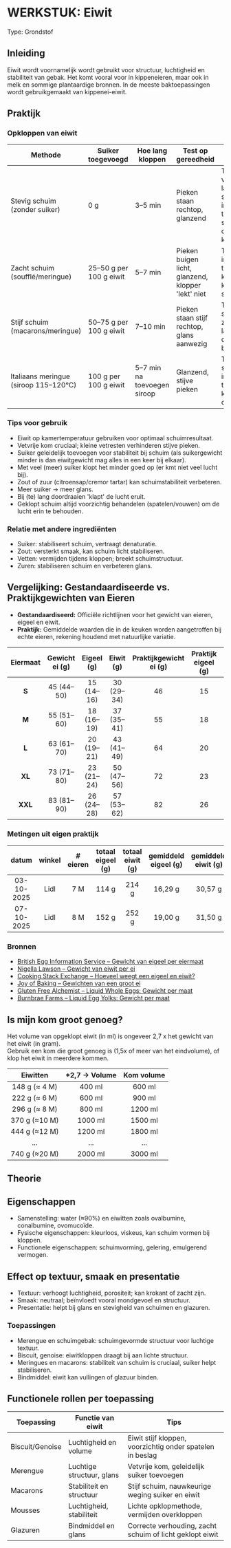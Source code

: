 # WERKSTUK: Eiwit
Type: Grondstof

## Inleiding
Eiwit wordt voornamelijk wordt gebruikt voor structuur, luchtigheid en stabiliteit van gebak. 
Het komt vooral voor in kippeneieren, maar ook in melk en sommige plantaardige bronnen.
In de meeste baktoepassingen wordt gebruikgemaakt van kippenei-eiwit.

## Praktijk

### Opkloppen van eiwit
| Methode                          | Suiker toegevoegd         | Hoe lang kloppen     | Test op gereedheid                 | Risico's                                              |
|----------------------------------|--------------------------|-------------------|----------------------------------|------------------------------------------------------|
| Stevig schuim (zonder suiker)    | 0 g                      | 3–5 min           | Pieken staan rechtop, glanzend    | Te kort: volume laag, schuim instabiel; te lang: schuim droog en korrelig |
| Zacht schuim (soufflé/meringue)  | 25–50 g per 100 g eiwit  | 5–7 min           | Pieken buigen licht, glanzend, klopper 'lekt' niet  | Te kort: instabiel; te lang: korrelig, kan scheiden |
| Stijf schuim (macarons/meringue) | 50–75 g per 100 g eiwit  | 7–10 min          | Pieken staan stijf rechtop, glans aanwezig | Te kort: schuim zakt in; te lang: droog, brokkelig |
| Italiaans meringue (siroop 115–120°C) | 100 g per 100 g eiwit | 5–7 min na toevoegen siroop | Glanzend, stijve pieken | Te kort: schuim instabiel; te lang: korrelig, oververhit |

### Tips voor gebruik
- Eiwit op kamertemperatuur gebruiken voor optimaal schuimresultaat.
- Vetvrije kom cruciaal; kleine vetresten verhinderen stijve pieken.
- Suiker geleidelijk toevoegen voor stabiliteit bij schuim (als suikergewicht minder is dan eiwitgewicht mag alles in een keer bij elkaar).
- Met veel (meer) suiker klopt het minder goed op (er kmt niet veel lucht bij).
- Zout of zuur (citroensap/cremor tartar) kan schuimstabiliteit verbeteren.
- Meer suiker -> meer glans.
- Bij (te) lang doordraaien 'klapt' de lucht eruit.
- Geklopt schuim altijd voorzichtig behandelen (spatelen/vouwen) om de lucht erin te behouden.

### Relatie met andere ingrediënten
- Suiker: stabiliseert schuim, vertraagt denaturatie.
- Zout: versterkt smaak, kan schuim licht stabiliseren.
- Vetten: vermijden tijdens kloppen; breekt schuimstructuur.
- Zuren: stabiliseren schuim en verbeteren glans.

## Vergelijking: Gestandaardiseerde vs. Praktijkgewichten van Eieren

- **Gestandaardiseerd:** Officiële richtlijnen voor het gewicht van eieren, eigeel en eiwit.
- **Praktijk:** Gemiddelde waarden die in de keuken worden aangetroffen bij echte eieren, rekening houdend met natuurlijke variatie.

| Eiermaat | Gewicht ei (g) | Eigeel (g) | Eiwit (g) | Praktijkgewicht ei (g) | Praktijk eigeel (g) | Praktijk eiwit (g) |
|:--------:|:--------------:|:----------:|:----------:|:---------------------:|:------------------:|:-----------------:|
| **S**    | 45 (44–50)     | 15 (14–16) | 30 (29–34) | 46                    | 15                 | 31                |
| **M**    | 55 (51–60)     | 18 (16–19) | 37 (35–41) | 55                    | 18                 | 37                |
| **L**    | 63 (61–70)     | 20 (19–21) | 43 (41–49) | 64                    | 20                 | 44                |
| **XL**   | 73 (71–80)     | 23 (21–24) | 50 (47–56) | 72                    | 23                 | 49                |
| **XXL**  | 83 (81–90)     | 26 (24–28) | 57 (53–62) | 82                    | 26                 | 56                |

### Metingen uit eigen praktijk

|   datum    | winkel   | # eieren | totaal<br>eigeel (g) | totaal<br>eiwit (g) | gemiddeld<br>eigeel (g) | gemiddeld<br>eiwit (g) | eiwit / eigeel |
| :--------: | :------: | :------: | :------:             | :------:            | :------:                | :------:               | :------:       |
| 03-10-2025 | Lidl     |    7 M   |   114 g              |   214 g             |  16,29 g                |  30,57 g               |   1,88         |
| 07-10-2025 | Lidl     |    8 M   |   152 g              |   252 g             |  19,00 g                |  31,50 g               |   1,66         |

### Bronnen

- [British Egg Information Service – Gewicht van eigeel per eiermaat](https://www.egginfo.co.uk/egg-nutrition-and-health/egg-nutrition-information/white-and-yolk/egg-yolk-weight)
- [Nigella Lawson – Gewicht van eiwit per ei](https://www.nigella.com/ask/weight-of-an-egg-white)
- [Cooking Stack Exchange – Hoeveel weegt een eigeel en eiwit?](https://cooking.stackexchange.com/questions/77802/how-much-do-egg-yolks-and-whites-weigh-in-grams)
- [Joy of Baking – Gewichten van een groot ei](https://www.joyofbaking.com/ingredients/Eggs.html)
- [Gluten Free Alchemist – Liquid Whole Eggs: Gewicht per maat](https://www.glutenfreealchemist.com/egg-size-weight-international-guide-comparison-chart-conversion/)
- [Burnbrae Farms – Liquid Egg Yolks: Gewicht per maat](https://bbfindustrial.com/en/conversions.html)

## Is mijn kom groot genoeg?

Het volume van opgeklopt eiwit (in ml) is ongeveer 2,7 x het gewicht van het eiwit (in gram).  
Gebruik een kom die groot genoeg is (1,5x of meer van het eindvolume), of klop het eiwit in meerdere kommen.

|  Eiwitten       | *2,7 → Volume | Kom volume |
|:---------------:|:-------------:|:----------:|
|  148 g (≈ 4 M)  |   400 ml      |  600 ml    |
|  222 g (≈ 6 M)  |   600 ml      |  900 ml    |
|  296 g (≈ 8 M)  |   800 ml      |  1200 ml   |
|  370 g (≈10 M)  |   1000 ml     |  1500 ml   |
|  444 g (≈12 M)  |   1200 ml     |  1800 ml   |
|  ...            |    ...        |   ...      |
|  740 g (≈20 M)  |   2000 ml     |  3000 ml   |

## Theorie 

## Eigenschappen
- Samenstelling: water (≈90%) en eiwitten zoals ovalbumine, conalbumine, ovomucoïde.
- Fysische eigenschappen: kleurloos, viskeus, kan schuim vormen bij kloppen.
- Functionele eigenschappen: schuimvorming, gelering, emulgerend vermogen.

## Effect op textuur, smaak en presentatie
- Textuur: verhoogt luchtigheid, porositeit; kan krokant of zacht zijn.
- Smaak: neutraal; beïnvloedt vooral mondgevoel en structuur.
- Presentatie: helpt bij glans en stevigheid van schuimen en glazuren.

### Toepassingen
- Merengue en schuimgebak: schuimgevormde structuur voor luchtige textuur.
- Biscuit, genoise: eiwitkloppen draagt bij aan lichte structuur.
- Meringues en macarons: stabiliteit van schuim is cruciaal, suiker helpt stabiliseren.
- Bindmiddel: eiwit kan vullingen of glazuur binden.

## Functionele rollen per toepassing
| Toepassing       | Functie van eiwit         | Tips                                      |
|------------------|---------------------------|-------------------------------------------|
| Biscuit/Genoise  | Luchtigheid en volume     | Eiwit stijf kloppen, voorzichtig onder spatelen in beslag |
| Merengue         | Luchtige structuur, glans | Vetvrije kom, geleidelijk suiker toevoegen |
| Macarons         | Stabiliteit en structuur  | Stijf schuim, nauwkeurige weging suiker en eiwit |
| Mousses          | Luchtigheid, stabiliteit  | Lichte opklopmethode, vermijden overkloppen |
| Glazuren         | Bindmiddel en glans       | Correcte verhouding, zacht schuim of licht geklopt eiwit |
